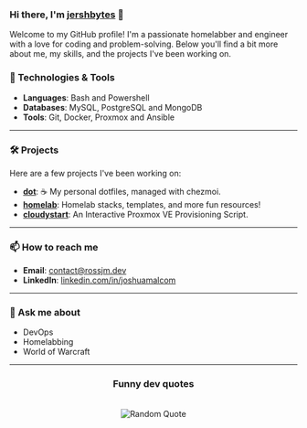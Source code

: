 ### Hi there, I'm [jershbytes](https://rossjm.dev) 👋

<!--
**JershBytes/JershBytes** is a ✨ special ✨ repository because its `README.md` (this file) appears on your GitHub profile.
-->

Welcome to my GitHub profile! I'm a passionate homelabber and engineer with a love for coding and problem-solving. Below you'll find a bit more about me, my skills, and the projects I've been working on.


### 🔧 Technologies & Tools
- **Languages**: Bash and Powershell
- **Databases**: MySQL, PostgreSQL and MongoDB
- **Tools**: Git, Docker, Proxmox and Ansible

---

### 🛠️ Projects
Here are a few projects I've been working on:

- **[dot](https://github.com/JershBytes/dot)**: ☕️ My personal dotfiles, managed with chezmoi.
- **[homelab](https://github.com/JershBytes/hac)**: Homelab stacks, templates, and more fun resources!
- **[cloudystart](https://github.com/JershBytes/cloudystart)**: An Interactive Proxmox VE Provisioning Script.

---

### 📫 How to reach me
- **Email**: [contact@rossjm.dev](mailto:contact@rossjm.dev)
- **LinkedIn**: [linkedin.com/in/joshuamalcom](https://linkedin.com/in/joshuamalcom)
---

### 💬 Ask me about
- DevOps
- Homelabbing
- World of Warcraft

---

<h3 align="center"> <b>Funny dev quotes</b> </h3>
<br>
<div align="center">
  <img src="https://github-readme-quotes-bay.vercel.app/quote?theme=dracula&animation=default&layout=default&font=default&fontColor=white&bgColor=black&quoteType=random" alt="Random Quote">
</div>
